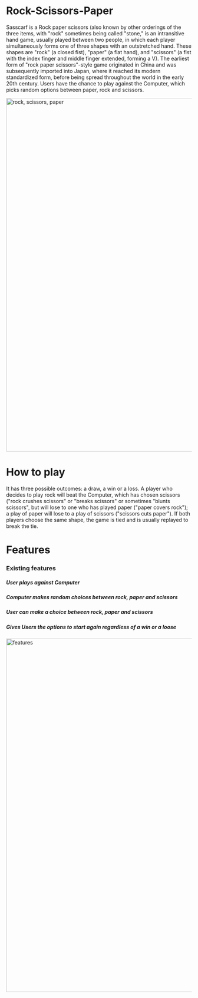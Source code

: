 # Rock-Scissors-Paper
Sasscarf is a Rock paper scissors (also known by other orderings of the three items, with "rock" sometimes being called "stone," is an intransitive hand game, usually played between two people, in which each player simultaneously forms one of three shapes with an outstretched hand. These shapes are "rock" (a closed fist), "paper" (a flat hand), and "scissors" (a fist with the index finger and middle finger extended, forming a V). The earliest form of "rock paper scissors"-style game originated in China and was subsequently imported into Japan, where it reached its modern standardized form, before being spread throughout the world in the early 20th century.
Users have the chance to play against the Computer, which picks random options between paper, rock and scissors.



 
 
<img width="960" alt="rock, scissors, paper" src="https://github.com/caleb1711/Rock-Scissors-Paper/assets/130179631/a31eda77-a036-4f26-a199-2964322d7a4a">









# How to play
It has three possible outcomes: a draw, a win or a loss. A player who decides to play rock will beat the Computer, which has chosen scissors ("rock crushes scissors" or "breaks scissors" or sometimes "blunts scissors", but will lose to one who has played paper ("paper covers rock"); a play of paper will lose to a play of scissors ("scissors cuts paper"). If both players choose the same shape, the game is tied and is usually replayed to break the tie.




# Features

### Existing features

##### User plays against Computer
##### Computer makes random choices between rock, paper and scissors
##### User can make a choice between rock, paper and scissors
##### Gives Users the options to start again regardless of a win or a loose


<img width="960" alt="features" src="https://github.com/caleb1711/Rock-Scissors-Paper/assets/130179631/8a79e8b8-5051-431a-8248-a2d0e82fd0c7">





